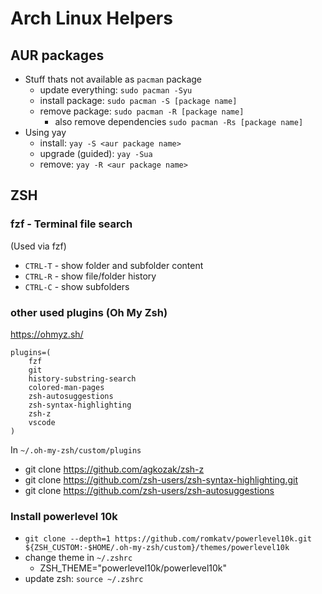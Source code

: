 # Arch Linux Helpers

## AUR packages

* Stuff thats not available as `pacman` package 
  * update everything: `sudo pacman -Syu`
  * install package: `sudo pacman -S [package name]`
  * remove package: `sudo pacman -R [package name]`
    * also remove dependencies `sudo pacman -Rs [package name]`
* Using yay
  * install: `yay -S <aur package name>`
  * upgrade (guided): `yay -Sua`
  * remove: `yay -R <aur package name>`

## ZSH

### fzf - Terminal file search
(Used via fzf)

* `CTRL-T` - show folder and subfolder content
* `CTRL-R` - show file/folder history
* `CTRL-C` - show subfolders

### other used plugins (Oh My Zsh)
https://ohmyz.sh/
```
plugins=(
    fzf
    git
    history-substring-search
    colored-man-pages
    zsh-autosuggestions
    zsh-syntax-highlighting
    zsh-z
    vscode
)
```
In `~/.oh-my-zsh/custom/plugins`
* git clone https://github.com/agkozak/zsh-z
* git clone https://github.com/zsh-users/zsh-syntax-highlighting.git
* git clone https://github.com/zsh-users/zsh-autosuggestions

### Install powerlevel 10k

* `git clone --depth=1 https://github.com/romkatv/powerlevel10k.git ${ZSH_CUSTOM:-$HOME/.oh-my-zsh/custom}/themes/powerlevel10k`
* change theme in `~/.zshrc`
  * ZSH_THEME="powerlevel10k/powerlevel10k"
* update zsh: `source ~/.zshrc`
